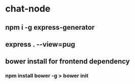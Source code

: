 # chat-node
## npm i -g express-generator
##  express . --view=pug
## bower install for frontend dependency
### npm install bower -g > bower init